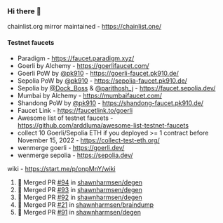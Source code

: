 ### Hi there 👋

chainlist.org mirror maintained - https://chainlist.one/

#### Testnet faucets
- Paradigm - https://faucet.paradigm.xyz/
- Goerli by Alchemy - https://goerlifaucet.com/
- Goerli PoW by [@pk910](https://github.com/pk910/PoWFaucet) - https://goerli-faucet.pk910.de/
- Sepolia PoW by [@pk910](https://github.com/pk910/PoWFaucet) - https://sepolia-faucet.pk910.de/
- Sepolia by [@Dock_Boss](https://twitter.com/Dock_Boss) & [@parithosh_j](https://twitter.com/parithosh_j) - https://faucet.sepolia.dev/
- Mumbai by Alchemy - https://mumbaifaucet.com/
- Shandong PoW by [@pk910](https://github.com/pk910/PoWFaucet) - https://shandong-faucet.pk910.de/ 
- Faucet Link - https://faucetlink.to/goerli
- Awesome list of testnet faucets - https://github.com/arddluma/awesome-list-testnet-faucets
- collect 10 Goerli/Sepolia ETH if you deployed >= 1 contract before November 15, 2022 - https://collect-test-eth.org/
- wenmerge goerli - https://goerli.dev/
- wenmerge sepolia - https://sepolia.dev/ 

wiki - https://start.me/p/onpMnY/wiki

<!--START_SECTION:activity-->
1. 🎉 Merged PR [#94](https://github.com/shawnharmsen/degen/pull/94) in [shawnharmsen/degen](https://github.com/shawnharmsen/degen)
2. 🎉 Merged PR [#93](https://github.com/shawnharmsen/degen/pull/93) in [shawnharmsen/degen](https://github.com/shawnharmsen/degen)
3. 🎉 Merged PR [#92](https://github.com/shawnharmsen/degen/pull/92) in [shawnharmsen/degen](https://github.com/shawnharmsen/degen)
4. 🎉 Merged PR [#21](https://github.com/shawnharmsen/braindump/pull/21) in [shawnharmsen/braindump](https://github.com/shawnharmsen/braindump)
5. 🎉 Merged PR [#91](https://github.com/shawnharmsen/degen/pull/91) in [shawnharmsen/degen](https://github.com/shawnharmsen/degen)
<!--END_SECTION:activity-->
